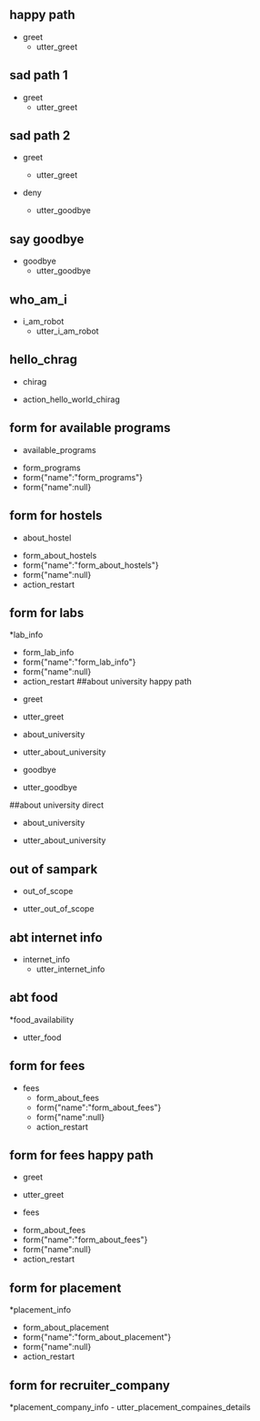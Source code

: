 ## happy path
* greet
  - utter_greet

## sad path 1
* greet
  - utter_greet

## sad path 2
* greet
  - utter_greet

* deny
  - utter_goodbye

## say goodbye
* goodbye
  - utter_goodbye


## who_am_i
* i_am_robot
  - utter_i_am_robot


## hello_chrag
 * chirag
  - action_hello_world_chirag

## form for available programs
 * available_programs
  - form_programs
  - form{"name":"form_programs"} 
  - form{"name":null}

## form for hostels
 * about_hostel
  - form_about_hostels
  - form{"name":"form_about_hostels"} 
  - form{"name":null}
  - action_restart
  
## form for labs
 *lab_info
  - form_lab_info
  - form{"name":"form_lab_info"} 
  - form{"name":null}
  - action_restart
##about university happy path
 * greet
  - utter_greet
 * about_university
  - utter_about_university
 * goodbye
  - utter_goodbye

##about university direct
 * about_university
  - utter_about_university

## out of sampark
 * out_of_scope
  - utter_out_of_scope
  
## abt internet info
* internet_info
   - utter_internet_info
  
## abt food
*food_availability
   - utter_food

## form for fees
* fees
  - form_about_fees
  - form{"name":"form_about_fees"}
  - form{"name":null}
  - action_restart

## form for fees happy path
 * greet
  - utter_greet
 * fees
  - form_about_fees
  - form{"name":"form_about_fees"}
  - form{"name":null}
  - action_restart
  
## form for placement
 *placement_info
  - form_about_placement
  - form{"name":"form_about_placement"} 
  - form{"name":null}
  - action_restart
  
## form for recruiter_company
 *placement_company_info
    - utter_placement_compaines_details